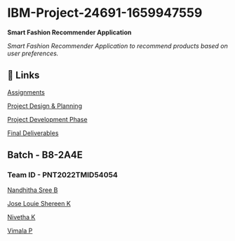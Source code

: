 # IBM-Project-24691-1659947559
<b>Smart Fashion Recommender Application </b>
  
<i>Smart Fashion Recommender Application to recommend products based on user preferences.</i>

## 🔗 Links

[Assignments](https://github.com/IBM-EPBL/IBM-Project-24691-1659947559/tree/main/Assignments)

[Project Design & Planning](https://github.com/IBM-EPBL/IBM-Project-24691-1659947559/tree/main/Pre-Development%20Phase)

[Project Development Phase](https://github.com/IBM-EPBL/IBM-Project-24691-1659947559/tree/main/Project%20Development%20Phase)

[Final Deliverables]()


## Batch - B8-2A4E

### Team ID - PNT2022TMID54054

[Nandhitha Sree B](https://github.com/Nandhitha-Sree-B)

[Jose Louie Shereen K](https://github.com/ShereenAlby)

[Nivetha K](https://github.com/Nivekumar01)

[Vimala P](https://github.com/Vimala18)
